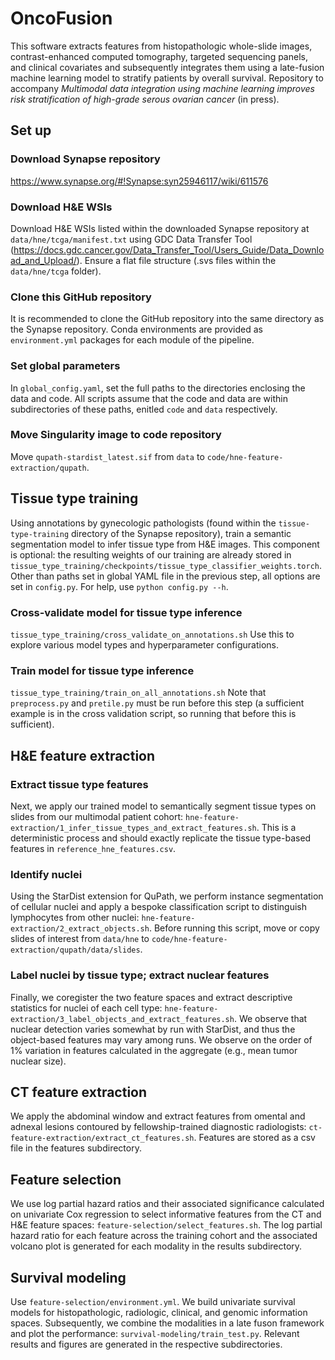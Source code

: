 # OncoFusion
This software extracts features from histopathologic whole-slide images, contrast-enhanced computed tomography, targeted sequencing panels, and clinical covariates and subsequently integrates them using a late-fusion machine learning model to stratify patients by overall survival. Repository to accompany <em>Multimodal data integration using machine learning improves risk stratification of high-grade serous ovarian cancer</em> (in press).

## Set up

### Download Synapse repository
https://www.synapse.org/#!Synapse:syn25946117/wiki/611576

### Download H&E WSIs
Download H&E WSIs listed within the downloaded Synapse repository at `data/hne/tcga/manifest.txt` using GDC Data Transfer Tool (https://docs.gdc.cancer.gov/Data_Transfer_Tool/Users_Guide/Data_Download_and_Upload/). Ensure a flat file structure (.svs files within the `data/hne/tcga` folder).

### Clone this GitHub repository
It is recommended to clone the GitHub repository into the same directory as the Synapse repository. Conda environments are provided as `environment.yml` packages for each module of the pipeline.

### Set global parameters
In `global_config.yaml`, set the full paths to the directories enclosing the data and code. All scripts assume that the code and data are within subdirectories of these paths, enitled `code` and `data` respectively.

### Move Singularity image to code repository
Move `qupath-stardist_latest.sif` from `data` to `code/hne-feature-extraction/qupath`.

## Tissue type training
Using annotations by gynecologic pathologists (found within the `tissue-type-training` directory of the Synapse repository), train a semantic segmentation model to infer tissue type from H&E images. This component is optional: the resulting weights of our training are already stored in `tissue_type_training/checkpoints/tissue_type_classifier_weights.torch`. Other than paths set in global YAML file in the previous step, all options are set in `config.py`. For help, use `python config.py --h`.

### Cross-validate model for tissue type inference
 `tissue_type_training/cross_validate_on_annotations.sh`
Use this to explore various model types and hyperparameter configurations.

### Train model for tissue type inference
`tissue_type_training/train_on_all_annotations.sh` Note that `preprocess.py` and `pretile.py` must be run before this step (a sufficient example is in the cross validation script, so running that before this is sufficient).
 
## H&E feature extraction
### Extract tissue type features
Next, we apply our trained model to semantically segment tissue types on slides from our multimodal patient cohort: `hne-feature-extraction/1_infer_tissue_types_and_extract_features.sh`. This is a deterministic process and should exactly replicate the tissue type-based features in `reference_hne_features.csv`.

### Identify nuclei
Using the StarDist extension for QuPath, we perform instance segmentation of cellular nuclei and apply a bespoke classification script to distinguish lymphocytes from other nuclei: `hne-feature-extraction/2_extract_objects.sh`. Before running this script, move or copy slides of interest from `data/hne` to `code/hne-feature-extraction/qupath/data/slides`.

### Label nuclei by tissue type; extract nuclear features
Finally, we coregister the two feature spaces and extract descriptive statistics for nuclei of each cell type: `hne-feature-extraction/3_label_objects_and_extract_features.sh`. We observe that nuclear detection varies somewhat by run with StarDist, and thus the object-based features may vary among runs. We observe on the order of 1% variation in features calculated in the aggregate (e.g., mean tumor nuclear size).


## CT feature extraction
We apply the abdominal window and extract features from omental and adnexal lesions contoured by fellowship-trained diagnostic radiologists: `ct-feature-extraction/extract_ct_features.sh`. Features are stored as a csv file in the features subdirectory.


## Feature selection 
We use log partial hazard ratios and their associated significance calculated on univariate Cox regression to select informative features from the CT and H&E feature spaces: `feature-selection/select_features.sh`. The log partial hazard ratio for each feature across the training cohort and the associated volcano plot is generated for each modality in the results subdirectory.


## Survival modeling
Use `feature-selection/environment.yml`.
We build univariate survival models for histopathologic, radiologic, clinical, and genomic information spaces. Subsequently, we combine the modalities in a late fuson framework and plot the performance: `survival-modeling/train_test.py`. Relevant results and figures are generated in the respective subdirectories.
